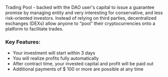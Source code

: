 Trading Pool - backed with the DAO user's capital to issue a guarantee promise by managing entity and very interesting for conservative, and less risk-oriented investors. Instead of relying on third parties, decentralized exchanges (DEXs) allow anyone to “pool” their cryptocurrencies onto a platform to facilitate trades.

### Key Features:
- Your investment will start within 3 days
- You will realize profits fully automatically
- After contract time, your invested capital and profit will be paid out
- Additional payments of $ 100 or more are possible at any time